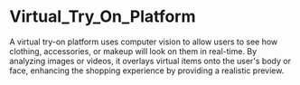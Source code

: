 # Virtual_Try_On_Platform
A virtual try-on platform uses computer vision to allow users to see how clothing, accessories, or makeup will look on them in real-time. By analyzing images or videos, it overlays virtual items onto the user's body or face, enhancing the shopping experience by providing a realistic preview.
